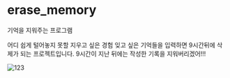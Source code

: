 # erase_memory


기억을 지워주는 프로그램

어디 쉽게 털어놓지 못할
지우고 싶은 경험 잊고 싶은 기억들을 입력하면 
9시간뒤에 삭제가 되는 프로젝트입니다.
9시간이 지난 뒤에는 작성한 기록을 지워버리겠어!!!

![123](https://user-images.githubusercontent.com/57423518/97845664-3208b800-1d30-11eb-8d57-65fa6e7fc96a.PNG)
